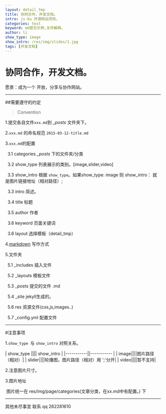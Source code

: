 ```yaml
---
layout: detail_tmp
title: 协同合作，开发文档。
intro: js-ku 开源网站项目。
categories: test
keyword: md提交示例,文件解释。
author: li
show_type: image
show_intro: /res/img/slides/1.jpg
tags: [开发文档]
---
```

# 协同合作，开发文档。

愿景：成为一个 开放，分享与协作网站。 

------

##需要遵守的约定 

>Convention 

1.提交各自文件`xxx.md`到 *_posts* 文件夹下。 

2.`xxx.md` 的命名规范 `2015-03-12-title.md`

3.`xxx.md`的配置 

&nbsp;&nbsp;3.1 categories *_posts* 下的文件夹/分类 

&nbsp;&nbsp;3.2 show_type 列表展示的类别。[image,slider,video]

&nbsp;&nbsp;3.3 show_intro 根据 `show_type`。如果show_type: image 则 show_intro： 就是图片链接地址（相对路径）;

&nbsp;&nbsp;3.3 intro 简述。

&nbsp;&nbsp;3.4 title 标题
 
&nbsp;&nbsp;3.5 author 作者
 
&nbsp;&nbsp;3.6 keyword 页面关键词
 
&nbsp;&nbsp;3.6 layout 选择模板（detail_tmp）

4.[markdown](http://lixiaoshenxian.com/markdown.html) 写作方式 

5.文件夹

&nbsp;&nbsp;5.1 _includes 插入文件 

&nbsp;&nbsp;5.2 _layouts 模板文件

&nbsp;&nbsp;5.3 _posts 提交的文件 .md

&nbsp;&nbsp;5.4 _site jekyll生成的。

&nbsp;&nbsp;5.6 res 资源文件(css,js,images..)

&nbsp;&nbsp;5.7 _config.yml 配置文件


------------------ 
#注意事项 

1.`show_type `与 `show_intro` 对照关系。 


| show_type ||||      show_intro      |
|-----------||----------- |
| image||||图片路径（相对）| 
| slider||||轮播图，图片路径（相对）用 ';'分开|
| video||||暂不支持|

2.注意图片尺寸。 

3.图片地址  

&nbsp;图片统一在 res/img/page/categories(文章分类，在xx.md中有配置。) 下 
 
------

其他未尽事宜 联系 qq 262281610

